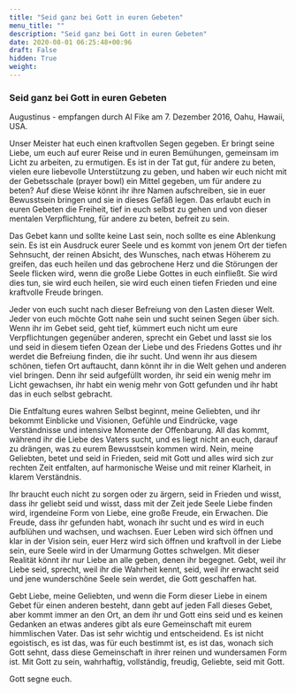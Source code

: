 ```yaml
---
title: "Seid ganz bei Gott in euren Gebeten"
menu_title: ""
description: "Seid ganz bei Gott in euren Gebeten"
date: 2020-08-01 06:25:48+00:96
draft: False
hidden: True
weight:
---
```

### Seid ganz bei Gott in euren Gebeten

Augustinus - empfangen durch Al Fike am 7. Dezember 2016, Oahu, Hawaii, USA.

Unser Meister hat euch einen kraftvollen Segen gegeben. Er bringt seine Liebe, um euch auf eurer Reise und in euren Bemühungen, gemeinsam im Licht zu arbeiten, zu ermutigen. Es ist in der Tat gut, für andere zu beten, vielen eure liebevolle Unterstützung zu geben, und haben wir euch nicht mit der Gebetsschale (prayer bowl) ein Mittel gegeben, um für andere zu beten? Auf diese Weise könnt ihr ihre Namen aufschreiben, sie in euer Bewusstsein bringen und sie in dieses Gefäß legen. Das erlaubt euch in euren Gebeten die Freiheit, tief in euch selbst zu gehen und von dieser mentalen Verpflichtung, für andere zu beten, befreit zu sein.

Das Gebet kann und sollte keine Last sein, noch sollte es eine Ablenkung sein. Es ist ein Ausdruck eurer Seele und es kommt von jenem Ort der tiefen Sehnsucht, der reinen Absicht, des Wunsches, nach etwas Höherem zu greifen, das euch heilen und das gebrochene Herz und die Störungen der Seele flicken wird, wenn die große Liebe Gottes in euch einfließt. Sie wird dies tun, sie wird euch heilen, sie wird euch einen tiefen Frieden und eine kraftvolle Freude bringen.

Jeder von euch sucht nach dieser Befreiung von den Lasten dieser Welt. Jeder von euch möchte Gott nahe sein und sucht seinen Segen über sich. Wenn ihr im Gebet seid, geht tief, kümmert euch nicht um eure Verpflichtungen gegenüber anderen, sprecht ein Gebet und lasst sie los und seid in diesem tiefen Ozean der Liebe und des Friedens Gottes und ihr werdet die Befreiung finden, die ihr sucht. Und wenn ihr aus diesem schönen, tiefen Ort auftaucht, dann könnt ihr in die Welt gehen und anderen viel bringen. Denn ihr seid aufgefüllt worden, ihr seid ein wenig mehr im Licht gewachsen, ihr habt ein wenig mehr von Gott gefunden und ihr habt das in euch selbst gebracht.

Die Entfaltung eures wahren Selbst beginnt, meine Geliebten, und ihr bekommt Einblicke und Visionen, Gefühle und Eindrücke, vage Verständnisse und intensive Momente der Offenbarung. All das kommt, während ihr die Liebe des Vaters sucht, und es liegt nicht an euch, darauf zu drängen, was zu eurem Bewusstsein kommen wird. Nein, meine Geliebten, betet und seid in Frieden, seid mit Gott und alles wird sich zur rechten Zeit entfalten, auf harmonische Weise und mit reiner Klarheit, in klarem Verständnis.

Ihr braucht euch nicht zu sorgen oder zu ärgern, seid in Frieden und wisst, dass ihr geliebt seid und wisst, dass mit der Zeit jede Seele Liebe finden wird, irgendeine Form von Liebe, eine große Freude, ein Erwachen. Die Freude, dass ihr gefunden habt, wonach ihr sucht und es wird in euch aufblühen und wachsen, und wachsen. Euer Leben wird sich öffnen und klar in der Vision sein, euer Herz wird sich öffnen und kraftvoll in der Liebe sein, eure Seele wird in der Umarmung Gottes schwelgen. Mit dieser Realität könnt ihr nur Liebe an alle geben, denen ihr begegnet. Gebt, weil ihr Liebe seid, sprecht, weil ihr die Wahrheit kennt, seid, weil ihr erwacht seid und jene wunderschöne Seele sein werdet, die Gott geschaffen hat.

Gebt Liebe, meine Geliebten, und wenn die Form dieser Liebe in einem Gebet für einen anderen besteht, dann gebt auf jeden Fall dieses Gebet, aber kommt immer an den Ort, an dem ihr und Gott eins seid und es keinen Gedanken an etwas anderes gibt als eure Gemeinschaft mit eurem himmlischen Vater. Das ist sehr wichtig und entscheidend. Es ist nicht egoistisch, es ist das, was für euch bestimmt ist, es ist das, wonach sich Gott sehnt, dass diese Gemeinschaft in ihrer reinen und wundersamen Form ist. Mit Gott zu sein, wahrhaftig, vollständig, freudig, Geliebte, seid mit Gott.

Gott segne euch.
